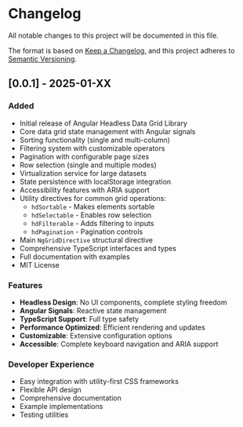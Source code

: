 # Changelog

All notable changes to this project will be documented in this file.

The format is based on [Keep a Changelog](https://keepachangelog.com/en/1.0.0/),
and this project adheres to [Semantic Versioning](https://semver.org/spec/v2.0.0.html).

## [0.0.1] - 2025-01-XX

### Added
- Initial release of Angular Headless Data Grid Library
- Core data grid state management with Angular signals
- Sorting functionality (single and multi-column)
- Filtering system with customizable operators
- Pagination with configurable page sizes
- Row selection (single and multiple modes)
- Virtualization service for large datasets
- State persistence with localStorage integration
- Accessibility features with ARIA support
- Utility directives for common grid operations:
  - `hdSortable` - Makes elements sortable
  - `hdSelectable` - Enables row selection
  - `hdFilterable` - Adds filtering to inputs
  - `hdPagination` - Pagination controls
- Main `NgGridDirective` structural directive
- Comprehensive TypeScript interfaces and types
- Full documentation with examples
- MIT License

### Features
- **Headless Design**: No UI components, complete styling freedom
- **Angular Signals**: Reactive state management
- **TypeScript Support**: Full type safety
- **Performance Optimized**: Efficient rendering and updates
- **Customizable**: Extensive configuration options
- **Accessible**: Complete keyboard navigation and ARIA support

### Developer Experience
- Easy integration with utility-first CSS frameworks
- Flexible API design
- Comprehensive documentation
- Example implementations
- Testing utilities 